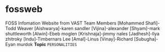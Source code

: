 # fossweb
FOSS Infomation Website from VAST
Team Members
[Mohammed Shafi]-Todd Weaver
[Aishwarya]-karen sandler
[Vijina]-alexander
[Shyam]-mark shuttleworth
[Alwin]-Ebeb moglen
[Krishnaja]-jimmy nales
[Jadhesh]-llya zhitroky
[Indu]-Timbernars Lee
[Amal]-Linus
[Vinay]-Richard
[Subugha]-Eyan murdok
**Topic**
```PERSONALITIES```

